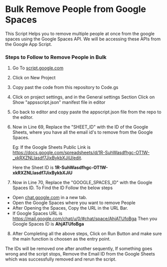 # Bulk Remove People from Google Spaces

This Script Helps you to remove multiple people at once from the google spaces using the Google Spaces API. We will be accessing these APIs from the Google App Script.

### Steps to Follow to Remove People in Bulk
1. Go To [script.google.com](https://script.google.com/ "script.google.com")
2. Click on New Project
3. Copy past the code from this repository to Code.gs
4. Click on project settings, and in the General settings Section Click on Show "appsscript.json" manifest file in editor
5. Go back to editor and copy paste the appscript.json file from the repo to the editor.
6. Now in Line 69, Replace the "SHEET_ID" with the ID of the Google Sheets, where you have all the email id's to remove from the Google Spaces. 

   Eg: If the Google Sheets Public Link is https://docs.google.com/spreadsheets/d/1R-SuhWasdfhgc-OT1W-_xkRXZNLIasdf7JixBykbXJiU/edit. 

   Here the Sheet ID is **1R-SuhWasdfhgc-OT1W-xkRXZNLIasdf7JixBykbXJiU**
 
7.  Now in Line 70, Replace the "GOOGLE_SPACES_ID" with the Google Spaces ID. To Find the ID Follow the below steps
   - Open [chat.google.com](https://chat.google.com/ "chat.google.com") in a new tab.
   - Open the Google Spaces where you want to remove People
   - After Opening the Spaces, Copy the URL in the URL Bar.
   - If Google Spaces URL is https://mail.google.com/chat/u/0/#chat/space/AhjATUfoBga
 Then you Google Spaces ID is **AhjATUfoBga**
 
8. After Completing all the above steps, Click on Run Button and make sure the main function is choosen as the entry point. 

The IDs will be removed one after another sequently, If something goes wrong and the script stops, Remove the Email ID from the Google Sheets which was successfully removed and rerun the script.
